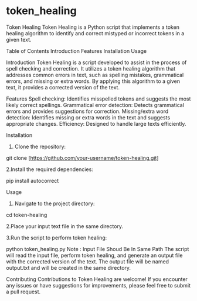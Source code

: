 # token_healing
Token Healing
Token Healing is a Python script that implements a token healing algorithm to identify and correct mistyped or incorrect tokens in a given text.

Table of Contents
Introduction
Features
Installation
Usage

Introduction
Token Healing is a script developed to assist in the process of spell checking and correction. It utilizes a token healing algorithm that addresses common errors in text, such as spelling mistakes, grammatical errors, and missing or extra words. By applying this algorithm to a given text, it provides a corrected version of the text.

Features
Spell checking: Identifies misspelled tokens and suggests the most likely correct spellings.
Grammatical error detection: Detects grammatical errors and provides suggestions for correction.
Missing/extra word detection: Identifies missing or extra words in the text and suggests appropriate changes.
Efficiency: Designed to handle large texts efficiently.


Installation

1. Clone the repository:

git clone [https://github.com/your-username/token-healing.git]

2.Install the required dependencies:

pip install autocorrect

Usage
1. Navigate to the project directory:

cd token-healing

2.Place your input text file in the same directory.

3.Run the script to perform token healing:

python token_healing.py
Note : Input File Shoud Be In Same Path
The script will read the input file, perform token healing, and generate an output file with the corrected version of the text. The output file will be named output.txt and will be created in the same directory.

Contributing
Contributions to Token Healing are welcome! If you encounter any issues or have suggestions for improvements, please feel free to submit a pull request.
